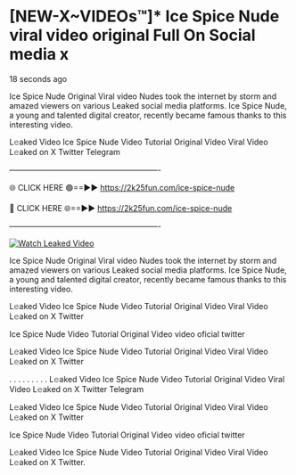 # [NEW-X~VIDEOs™]* Ice Spice Nude viral video original Full On Social media x

18 seconds ago

Ice Spice Nude Original Viral video Nudes took the internet by storm and amazed viewers on various Leaked social media platforms. Ice Spice Nude, a young and talented digital creator, recently became famous thanks to this interesting video.

L𝚎aked Video Ice Spice Nude Video Tutorial Original Video Viral Video L𝚎aked on X Twitter Telegram

———————————————————-

🌐 CLICK HERE 🟢==►► https://2k25fun.com/ice-spice-nude

🔴 CLICK HERE 🌐==►► https://2k25fun.com/ice-spice-nude

———————————————————-

[![Watch Leaked Video](https://miro.medium.com/v2/resize:fit:828/format:webp/1*cilzJN44JGOrTw9NJCrNHA.gif "Watch Leaked Video")](https://2k25fun.com/ice-spice-nude)

Ice Spice Nude Original Viral video Nudes took the internet by storm and amazed viewers on various Leaked social media platforms. Ice Spice Nude, a young and talented digital creator, recently became famous thanks to this interesting video.

L𝚎aked Video Ice Spice Nude Video Tutorial Original Video Viral Video L𝚎aked on X Twitter

Ice Spice Nude Video Tutorial Original Video video oficial twitter

L𝚎aked Video Ice Spice Nude Video Tutorial Original Video Viral Video L𝚎aked on X Twitter

. . . . . . . . . L𝚎aked Video Ice Spice Nude Video Tutorial Original Video Viral Video L𝚎aked on X Twitter Telegram

L𝚎aked Video Ice Spice Nude Video Tutorial Original Video Viral Video L𝚎aked on X Twitter

Ice Spice Nude Video Tutorial Original Video video oficial twitter

L𝚎aked Video Ice Spice Nude Video Tutorial Original Video Viral Video L𝚎aked on X Twitter.